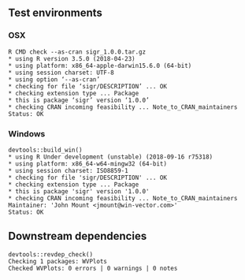 

## Test environments

### OSX

    R CMD check --as-cran sigr_1.0.0.tar.gz 
    * using R version 3.5.0 (2018-04-23)
    * using platform: x86_64-apple-darwin15.6.0 (64-bit)
    * using session charset: UTF-8
    * using option ‘--as-cran’
    * checking for file ‘sigr/DESCRIPTION’ ... OK
    * checking extension type ... Package
    * this is package ‘sigr’ version ‘1.0.0’
    * checking CRAN incoming feasibility ... Note_to_CRAN_maintainers
    Status: OK

### Windows

    devtools::build_win()
    * using R Under development (unstable) (2018-09-16 r75318)
    * using platform: x86_64-w64-mingw32 (64-bit)
    * using session charset: ISO8859-1
    * checking for file 'sigr/DESCRIPTION' ... OK
    * checking extension type ... Package
    * this is package 'sigr' version '1.0.0'
    * checking CRAN incoming feasibility ... Note_to_CRAN_maintainers
    Maintainer: 'John Mount <jmount@win-vector.com>'
    Status: OK

## Downstream dependencies

    devtools::revdep_check()
    Checking 1 packages: WVPlots
    Checked WVPlots: 0 errors | 0 warnings | 0 notes
